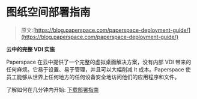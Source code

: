 # 图纸空间部署指南

> 原文:[https://blog.paperspace.com/paperspace-deployment-guide/](https://blog.paperspace.com/paperspace-deployment-guide/)

**云中的完整 VDI 实施**

Paperspace 在云中提供了一个完整的虚拟桌面解决方案，没有内部 VDI 带来的任何麻烦。它易于设置、易于管理，并且可以大幅削减 It 成本。Paperspace 使员工能够从世界上任何地方的任何设备安全地访问他们的应用程序和文件。

了解如何在几分钟内开始:
[下载部署指南](https://s3.amazonaws.com/ps.public.resources/pdf/Paperspace+Deployment+Guide.pdf)